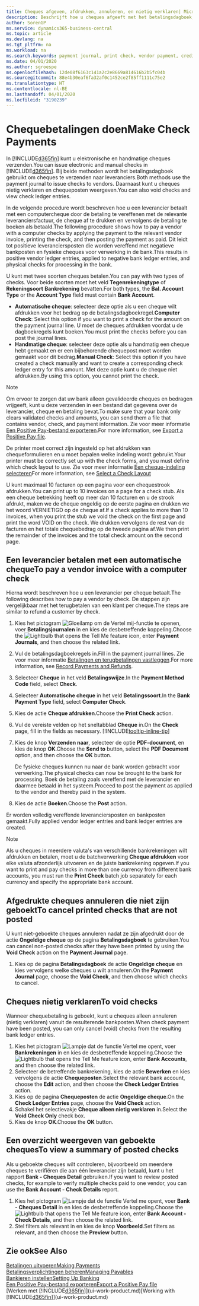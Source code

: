 ```yaml
---
title: Cheques afgeven, afdrukken, annuleren, en nietig verklaren| Microsoft Docs
description: Beschrijft hoe u cheques afgeeft met het betalingsdagboek, cheques afdrukt, en chequeposten nietig verklaart of weergeeft in Business Central.
author: SorenGP
ms.service: dynamics365-business-central
ms.topic: article
ms.devlang: na
ms.tgt_pltfrm: na
ms.workload: na
ms.search.keywords: payment journal, print check, vendor payment, creditor, debt, balance due, AP
ms.date: 04/01/2020
ms.author: sgroespe
ms.openlocfilehash: 12de08f6163c141a2c2e8669a814616b2b5fc04b
ms.sourcegitcommit: 88e4b30eaf6fa32af0c1452ce2f85ff1111c75e2
ms.translationtype: HT
ms.contentlocale: nl-BE
ms.lasthandoff: 04/01/2020
ms.locfileid: "3190239"
---
```

# <a name="make-check-payments"></a><span data-ttu-id="f658d-103">Chequebetalingen doen</span><span class="sxs-lookup"><span data-stu-id="f658d-103">Make Check Payments</span></span>
<span data-ttu-id="f658d-104">In [!INCLUDE[d365fin](includes/d365fin_md.md)] kunt u elektronische en handmatige cheques verzenden.</span><span class="sxs-lookup"><span data-stu-id="f658d-104">You can issue electronic and manual checks in [!INCLUDE[d365fin](includes/d365fin_md.md)].</span></span> <span data-ttu-id="f658d-105">Bij beide methoden wordt het betalingsdagboek gebruikt om cheques te verzenden naar leveranciers.</span><span class="sxs-lookup"><span data-stu-id="f658d-105">Both methods use the payment journal to issue checks to vendors.</span></span> <span data-ttu-id="f658d-106">Daarnaast kunt u cheques nietig verklaren en chequeposten weergeven.</span><span class="sxs-lookup"><span data-stu-id="f658d-106">You can also void checks and view check ledger entries.</span></span>

<span data-ttu-id="f658d-107">In de volgende procedure wordt beschreven hoe u een leverancier betaalt met een computercheque door de betaling te vereffenen met de relevante leveranciersfactuur, de cheque af te drukken en vervolgens de betaling te boeken als betaald.</span><span class="sxs-lookup"><span data-stu-id="f658d-107">The following procedure shows how to pay a vendor with a computer checks by applying the payment to the relevant vendor invoice, printing the check, and then posting the payment as paid.</span></span> <span data-ttu-id="f658d-108">Dit leidt tot positieve leveranciersposten die worden vereffend met negatieve bankposten en fysieke cheques voor verwerking in de bank.</span><span class="sxs-lookup"><span data-stu-id="f658d-108">This results in positive vendor ledger entries, applied to negative bank ledger entries, and physical checks for processing in the bank.</span></span>

<span data-ttu-id="f658d-109">U kunt met twee soorten cheques betalen.</span><span class="sxs-lookup"><span data-stu-id="f658d-109">You can pay with two types of checks.</span></span> <span data-ttu-id="f658d-110">Voor beide soorten moet het veld **Tegenrekeningtype** of **Rekeningsoort** **Bankrekening** bevatten.</span><span class="sxs-lookup"><span data-stu-id="f658d-110">For both types, the **Bal. Account Type** or the **Account Type** field must contain **Bank Account**.</span></span>

- <span data-ttu-id="f658d-111">**Automatische cheque**: selecteer deze optie als u een cheque wilt afdrukken voor het bedrag op de betalingsdagboekregel.</span><span class="sxs-lookup"><span data-stu-id="f658d-111">**Computer Check**: Select this option if you want to print a check for the amount on the payment journal line.</span></span> <span data-ttu-id="f658d-112">U moet de cheques afdrukken voordat u de dagboekregels kunt boeken.</span><span class="sxs-lookup"><span data-stu-id="f658d-112">You must print the checks before you can post the journal lines.</span></span>
- <span data-ttu-id="f658d-113">**Handmatige cheque**: selecteer deze optie als u handmatig een cheque hebt gemaakt en er een bijbehorende chequepost moet worden gemaakt voor dit bedrag.</span><span class="sxs-lookup"><span data-stu-id="f658d-113">**Manual Check**: Select this option if you have created a check manually and want to create a corresponding check ledger entry for this amount.</span></span> <span data-ttu-id="f658d-114">Met deze optie kunt u de cheque niet afdrukken.</span><span class="sxs-lookup"><span data-stu-id="f658d-114">By using this option, you cannot print the check.</span></span>

> [!NOTE]  
> <span data-ttu-id="f658d-115">Om ervoor te zorgen dat uw bank alleen gevalideerde cheques en bedragen vrijgeeft, kunt u deze verzenden in een bestand dat gegevens over de leverancier, cheque en betaling bevat.</span><span class="sxs-lookup"><span data-stu-id="f658d-115">To make sure that your bank only clears validated checks and amounts, you can send them a file that contains vendor, check, and payment information.</span></span> <span data-ttu-id="f658d-116">Zie voor meer informatie [Een Positive Pay-bestand exporteren](finance-how-positive-pay.md).</span><span class="sxs-lookup"><span data-stu-id="f658d-116">For more information, see [Export a Positive Pay file](finance-how-positive-pay.md).</span></span>

<span data-ttu-id="f658d-117">De printer moet correct zijn ingesteld op het afdrukken van chequeformulieren en u moet bepalen welke indeling wordt gebruikt.</span><span class="sxs-lookup"><span data-stu-id="f658d-117">Your printer must be correctly set up with the check forms, and you must define which check layout to use.</span></span> <span data-ttu-id="f658d-118">Zie voor meer informatie [Een cheque-indeling selecteren](finance-how-define-check-layouts.md)</span><span class="sxs-lookup"><span data-stu-id="f658d-118">For more information, see [Select a Check Layout](finance-how-define-check-layouts.md)</span></span>

<span data-ttu-id="f658d-119">U kunt maximaal 10 facturen op een pagina voor een chequestrook afdrukken.</span><span class="sxs-lookup"><span data-stu-id="f658d-119">You can print up to 10 invoices on a page for a check stub.</span></span> <span data-ttu-id="f658d-120">Als een cheque betrekking heeft op meer dan 10 facturen en u de strook afdrukt, maken we de cheque ongeldig op de eerste pagina en drukken we het woord VERNIETIGD op de cheque af.</span><span class="sxs-lookup"><span data-stu-id="f658d-120">If a check applies to more than 10 invoices, when you print the stub we void the check on the first page and print the word VOID on the check.</span></span> <span data-ttu-id="f658d-121">We drukken vervolgens de rest van de facturen en het totale chequebedrag op de tweede pagina af.</span><span class="sxs-lookup"><span data-stu-id="f658d-121">We then print the remainder of the invoices and the total check amount on the second page.</span></span>

## <a name="to-pay-a-vendor-invoice-with-a-computer-check"></a><span data-ttu-id="f658d-122">Een leverancier betalen met een automatische cheque</span><span class="sxs-lookup"><span data-stu-id="f658d-122">To pay a vendor invoice with a computer check</span></span>
<span data-ttu-id="f658d-123">Hierna wordt beschreven hoe u een leverancier per cheque betaalt.</span><span class="sxs-lookup"><span data-stu-id="f658d-123">The following describes how to pay a vendor by check.</span></span> <span data-ttu-id="f658d-124">De stappen zijn vergelijkbaar met het terugbetalen van een klant per cheque.</span><span class="sxs-lookup"><span data-stu-id="f658d-124">The steps are similar to refund a customer by check.</span></span>

1. <span data-ttu-id="f658d-125">Kies het pictogram ![Gloeilamp om de Vertel mij-functie te openen](media/ui-search/search_small.png "Vertel me wat u wilt doen"), voer **Betalingsjournalen** in en kies de desbetreffende koppeling.</span><span class="sxs-lookup"><span data-stu-id="f658d-125">Choose the ![Lightbulb that opens the Tell Me feature](media/ui-search/search_small.png "Tell me what you want to do") icon, enter **Payment Journals**, and then choose the related link.</span></span>
2. <span data-ttu-id="f658d-126">Vul de betalingsdagboekregels in.</span><span class="sxs-lookup"><span data-stu-id="f658d-126">Fill in the payment journal lines.</span></span> <span data-ttu-id="f658d-127">Zie voor meer informatie [Betalingen en terugbetalingen vastleggen](payables-how-post-payments-refunds.md).</span><span class="sxs-lookup"><span data-stu-id="f658d-127">For more information, see [Record Payments and Refunds](payables-how-post-payments-refunds.md).</span></span>
3. <span data-ttu-id="f658d-128">Selecteer **Cheque** in het veld **Betalingswijze**.</span><span class="sxs-lookup"><span data-stu-id="f658d-128">In the **Payment Method Code** field, select **Check**.</span></span>
4. <span data-ttu-id="f658d-129">Selecteer **Automatische cheque** in het veld **Betalingssoort**.</span><span class="sxs-lookup"><span data-stu-id="f658d-129">In the **Bank Payment Type** field, select **Computer Check**.</span></span>
5. <span data-ttu-id="f658d-130">Kies de actie **Cheque afdrukken**.</span><span class="sxs-lookup"><span data-stu-id="f658d-130">Choose the **Print Check** action.</span></span>
6. <span data-ttu-id="f658d-131">Vul de vereiste velden op het sneltabblad **Cheque** in.</span><span class="sxs-lookup"><span data-stu-id="f658d-131">On the **Check** page, fill in the fields as necessary.</span></span> [!INCLUDE[tooltip-inline-tip](includes/tooltip-inline-tip_md.md)]
7. <span data-ttu-id="f658d-132">Kies de knop **Verzenden naar**, selecteer de optie **PDF-document**, en kies de knop **OK**.</span><span class="sxs-lookup"><span data-stu-id="f658d-132">Choose the **Send to** button, select the **PDF Document** option, and then choose the **OK** button.</span></span>

    <span data-ttu-id="f658d-133">De fysieke cheques kunnen nu naar de bank worden gebracht voor verwerking.</span><span class="sxs-lookup"><span data-stu-id="f658d-133">The physical checks can now be brought to the bank for processing.</span></span> <span data-ttu-id="f658d-134">Boek de betaling zoals vereffend met de leverancier en daarmee betaald in het systeem.</span><span class="sxs-lookup"><span data-stu-id="f658d-134">Proceed to post the payment as applied to the vendor and thereby paid in the system.</span></span>
8. <span data-ttu-id="f658d-135">Kies de actie **Boeken**.</span><span class="sxs-lookup"><span data-stu-id="f658d-135">Choose the **Post** action.</span></span>

<span data-ttu-id="f658d-136">Er worden volledig vereffende leveranciersposten en bankposten gemaakt.</span><span class="sxs-lookup"><span data-stu-id="f658d-136">Fully applied vendor ledger entries and bank ledger entries are created.</span></span>

> [!NOTE]  
> <span data-ttu-id="f658d-137">Als u cheques in meerdere valuta's van verschillende bankrekeningen wilt afdrukken en betalen, moet u de batchverwerking **Cheque afdrukken** voor elke valuta afzonderlijk uitvoeren en de juiste bankrekening opgeven.</span><span class="sxs-lookup"><span data-stu-id="f658d-137">If you want to print and pay checks in more than one currency from different bank accounts, you must run the **Print Check** batch job separately for each currency and specify the appropriate bank account.</span></span>

## <a name="to-cancel-printed-checks-that-are-not-posted"></a><span data-ttu-id="f658d-138">Afgedrukte cheques annuleren die niet zijn geboekt</span><span class="sxs-lookup"><span data-stu-id="f658d-138">To cancel printed checks that are not posted</span></span>
<span data-ttu-id="f658d-139">U kunt niet-geboekte cheques annuleren nadat ze zijn afgedrukt door de actie **Ongeldige cheque** op de pagina **Betalingsdagboek** te gebruiken.</span><span class="sxs-lookup"><span data-stu-id="f658d-139">You can cancel non-posted checks after they have been printed by using the **Void Check** action on the **Payment Journal** page.</span></span>

1. <span data-ttu-id="f658d-140">Kies op de pagina **Betalingsdagboek** de actie **Ongeldige cheque** en kies vervolgens welke cheques u wilt annuleren.</span><span class="sxs-lookup"><span data-stu-id="f658d-140">On the **Payment Journal** page, choose the **Void Check**, and then choose which checks to cancel.</span></span>

## <a name="to-void-checks"></a><span data-ttu-id="f658d-141">Cheques nietig verklaren</span><span class="sxs-lookup"><span data-stu-id="f658d-141">To void checks</span></span>
<span data-ttu-id="f658d-142">Wanneer chequebetaling is geboekt, kunt u cheques alleen annuleren (nietig verklaren) vanuit de resulterende bankposten.</span><span class="sxs-lookup"><span data-stu-id="f658d-142">When check payment have been posted, you can only cancel (void) checks from the resulting bank ledger entries.</span></span>

1. <span data-ttu-id="f658d-143">Kies het pictogram ![Lampje dat de functie Vertel me opent](media/ui-search/search_small.png "Vertel me wat u wilt doen"), voer **Bankrekeningen** in en kies de desbetreffende koppeling.</span><span class="sxs-lookup"><span data-stu-id="f658d-143">Choose the ![Lightbulb that opens the Tell Me feature](media/ui-search/search_small.png "Tell me what you want to do") icon, enter **Bank Accounts**, and then choose the related link.</span></span>
2. <span data-ttu-id="f658d-144">Selecteer de betreffende bankrekening, kies de actie **Bewerken** en kies vervolgens de actie **Chequeposten**.</span><span class="sxs-lookup"><span data-stu-id="f658d-144">Select the relevant bank account, choose the **Edit** action, and then choose the **Check Ledger Entries** action.</span></span>
3. <span data-ttu-id="f658d-145">Kies op de pagina **Chequeposten** de actie **Ongeldige cheque**.</span><span class="sxs-lookup"><span data-stu-id="f658d-145">On the **Check Ledger Entries** page, choose the **Void Check** action.</span></span>
4. <span data-ttu-id="f658d-146">Schakel het selectievakje **Cheque alleen nietig verklaren** in.</span><span class="sxs-lookup"><span data-stu-id="f658d-146">Select the **Void Check Only** check box.</span></span>
5. <span data-ttu-id="f658d-147">Kies de knop **OK**.</span><span class="sxs-lookup"><span data-stu-id="f658d-147">Choose the **OK** button.</span></span>

## <a name="to-view-a-summary-of-posted-checks"></a><span data-ttu-id="f658d-148">Een overzicht weergeven van geboekte cheques</span><span class="sxs-lookup"><span data-stu-id="f658d-148">To view a summary of posted checks</span></span>
<span data-ttu-id="f658d-149">Als u geboekte cheques wilt controleren, bijvoorbeeld om meerdere cheques te verifiëren die aan één leverancier zijn betaald, kunt u het rapport **Bank - Cheques Detail** gebruiken.</span><span class="sxs-lookup"><span data-stu-id="f658d-149">If you want to review posted checks, for example to verify multiple checks paid to one vendor, you can use the **Bank Account - Check Details** report.</span></span>
1. <span data-ttu-id="f658d-150">Kies het pictogram ![Lampje dat de functie Vertel me opent](media/ui-search/search_small.png "Vertel me wat u wilt doen"), voer **Bank - Cheques Detail** in en kies de desbetreffende koppeling.</span><span class="sxs-lookup"><span data-stu-id="f658d-150">Choose the ![Lightbulb that opens the Tell Me feature](media/ui-search/search_small.png "Tell me what you want to do") icon, enter **Bank Account - Check Details**, and then choose the related link.</span></span>
2. <span data-ttu-id="f658d-151">Stel filters als relevant in en kies de knop **Voorbeeld**.</span><span class="sxs-lookup"><span data-stu-id="f658d-151">Set filters as relevant, and then choose the **Preview** button.</span></span>

## <a name="see-also"></a><span data-ttu-id="f658d-152">Zie ook</span><span class="sxs-lookup"><span data-stu-id="f658d-152">See Also</span></span>
[<span data-ttu-id="f658d-153">Betalingen uitvoeren</span><span class="sxs-lookup"><span data-stu-id="f658d-153">Making Payments</span></span>](payables-make-payments.md)  
[<span data-ttu-id="f658d-154">Betalingsverplichtingen beheren</span><span class="sxs-lookup"><span data-stu-id="f658d-154">Managing Payables</span></span>](payables-manage-payables.md)  
[<span data-ttu-id="f658d-155">Bankieren instellen</span><span class="sxs-lookup"><span data-stu-id="f658d-155">Setting Up Banking</span></span>](bank-setup-banking.md)  
[<span data-ttu-id="f658d-156">Een Positive Pay-bestand exporteren</span><span class="sxs-lookup"><span data-stu-id="f658d-156">Export a Positive Pay file</span></span>](finance-how-positive-pay.md)  
<span data-ttu-id="f658d-157">[Werken met [!INCLUDE[d365fin](includes/d365fin_md.md)]](ui-work-product.md)</span><span class="sxs-lookup"><span data-stu-id="f658d-157">[Working with [!INCLUDE[d365fin](includes/d365fin_md.md)]](ui-work-product.md)</span></span>  
